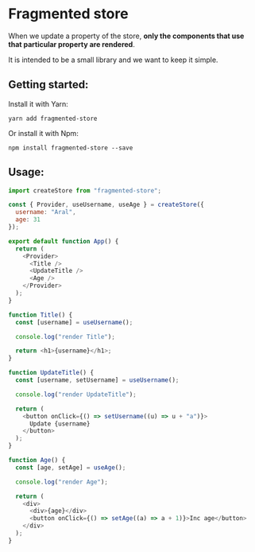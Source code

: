 # Fragmented store

When we update a property of the store, **only the components that use that particular property are rendered**.

It is intended to be a small library and we want to keep it simple.

## Getting started:

Install it with Yarn:

```
yarn add fragmented-store
```

Or install it with Npm:

```
npm install fragmented-store --save
```

## Usage:

```js
import createStore from "fragmented-store";

const { Provider, useUsername, useAge } = createStore({
  username: "Aral",
  age: 31
});

export default function App() {
  return (
    <Provider>
      <Title />
      <UpdateTitle />
      <Age />
    </Provider>
  );
}

function Title() {
  const [username] = useUsername();

  console.log("render Title");

  return <h1>{username}</h1>;
}

function UpdateTitle() {
  const [username, setUsername] = useUsername();

  console.log("render UpdateTitle");

  return (
    <button onClick={() => setUsername((u) => u + "a")}>
      Update {username}
    </button>
  );
}

function Age() {
  const [age, setAge] = useAge();

  console.log("render Age");

  return (
    <div>
      <div>{age}</div>
      <button onClick={() => setAge((a) => a + 1)}>Inc age</button>
    </div>
  );
}
```